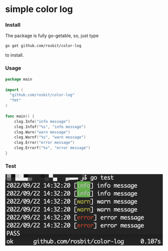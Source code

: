 # simple color log

### Install

The package is fully go-getable, so, just type

  `go get github.com/rosbit/color-log`

to install.

### Usage

```go
package main

import (
  "github.com/rosbit/color-log"
  "fmt"
)

func main() {
	clog.Info("info message")
	clog.Infof("%s", "info message")
	clog.Warn("warn message")
	clog.Warnf("%s", "warn message")
	clog.Error("error message")
	clog.Errorf("%s", "error message")
}
```

### Test

  ![test](color.png)

